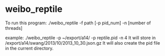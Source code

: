 weibo_reptile
=============

To run this program:
./weibo_reptile -f path [-p pid_num] -n [number of threads]

example: ./weibo_reptile -p ~/export/a14/ -p reptile.pid -n 4 
It will store in /export/a14/swang/2013/10/2013_10_30.json.gz
It will also create the pid file in the current directory. 
